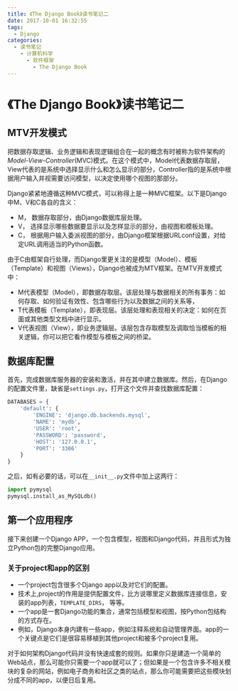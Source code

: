 ```yaml
---
title: 《The Django Book》读书笔记二
date: 2017-10-01 16:32:55
tags: 
  - Django
categories: 
  - 读书笔记
    - 计算机科学
      - 软件框架
        - The Django Book
---
```


# 《The Django Book》读书笔记二

## MTV开发模式

把数据存取逻辑、业务逻辑和表现逻辑组合在一起的概念有时被称为软件架构的*Model-View-Controller*(MVC)模式。在这个模式中，Model代表数据存取层，View代表的是系统中选择显示什么和怎么显示的部分，Controller指的是系统中根据用户输入并视需要访问模型，以决定使用哪个视图的那部分。

Django紧紧地遵循这种MVC模式，可以称得上是一种MVC框架。以下是Django中M、V和C各自的含义：

+ M， 数据存取部分，由Django数据库层处理。
+ V， 选择显示哪些数据要显示以及怎样显示的部分，由视图和模板处理。
+ C， 根据用户输入委派视图的部分，由Django框架根据URLconf设置，对给定URL调用适当的Python函数。

由于C由框架自行处理，而Django里更关注的是模型（Model）、模板（Template）和视图（Views），Django也被成为MTV框架。在MTV开发模式中：

+ M代表模型（Model），即数据存取层。该层处理与数据相关的所有事务：如何存取、如何验证有效性、包含哪些行为以及数据之间的关系等，
+ T代表模板（Template），即表现层。该层处理和表现相关的决定：如何在页面或其他类型文档中进行显示。
+ V代表视图（View），即业务逻辑层。该层包含存取模型及调取恰当模板的相关逻辑，你可以把它看作模型与模板之间的桥梁。

## 数据库配置

首先，完成数据库服务器的安装和激活，并在其中建立数据库。然后，在Django的配置文件里，缺省是`settings.py`，打开这个文件并查找数据库配置：

```Python
DATABASES = {
    'default': {
        'ENGINE': 'django.db.backends.mysql',
        'NAME': 'mydb',
        'USER': 'root',
        'PASSWORD': 'password',
        'HOST': '127.0.0.1',
        'PORT': '3306'
	}
}
```

之后，如有必要的话，可以在`__init__.py`文件中加上这两行：

```Python
import pymysql
pymysql.install_as_MySQLdb()
```

## 第一个应用程序

接下来创建一个Django APP，一个包含模型，视图和Django代码，并且形式为独立Python包的完整Django应用。

### 关于project和app的区别

+ 一个project包含很多个Django app以及对它们的配置。
+ 技术上,project的作用是提供配置文件，比方说哪里定义数据库连接信息，安装的app列表，`TEMPLATE_DIRS`， 等等。
+ 一个app是一套Django功能的集合，通常包括模型和视图，按Python包结构的方式存在。
+ 例如，Django本身内建有一些app，例如注释系统和自动管理界面。app的一个关键点是它们是很容易移植到其他project和被多个project复用。

对于如何架构Django代码并没有快速成套的规则。如果你只是建造一个简单的Web站点，那么可能你只需要一个app就可以了；但如果是一个包含许多不相关模块的复杂的网站，例如电子商务和社区之类的站点，那么你可能需要把这些模块划分成不同的app，以便日后复用。